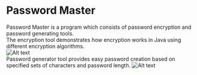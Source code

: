 # Password Master
Password Master is a program which consists of password encryption and password generating tools.<br />
The encryption tool demonstrates how encryption works in Java using different encryption algorithms.<br />
![Alt text](passwordmaster/master.jpg?raw=true)
<br />
Password generator tool provides easy password creation based on specified sets of characters and password length.
![Alt text](passwordmaster/master.jpg?raw=true)

